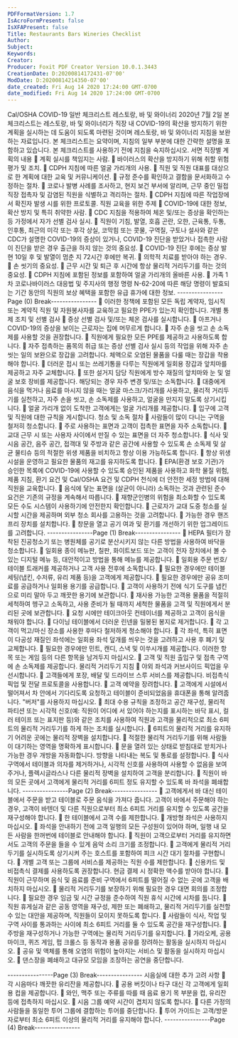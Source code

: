 ```yaml
---
PDFFormatVersion: 1.7
IsAcroFormPresent: false
IsXFAPresent: false
Title: Restaurants Bars Wineries Checklist
Author: 
Subject: 
Keywords: 
Creator: 
Producer: Foxit PDF Creator Version 10.0.1.3443
CreationDate: D:20200814172431-07'00'
ModDate: D:20200814214350-07'00'
date_created: Fri Aug 14 2020 17:24:00 GMT-0700
date_modified: Fri Aug 14 2020 17:24:00 GMT-0700
---
```

Cal/OSHA COVID-19 일반 체크리스트 
레스토랑, 바 및 와이너리 
2020년 7월 2일 
본 체크리스트는 레스토랑, 바 및 와이너리가 직장 내 COVID-19의 확산을 방지하기 위한 계획을 
실시하는 데 도움이 되도록 마련된 것이며 레스토랑, 바 및 와이너리 지침을 보완하는 자료입니다. 본 
체크리스트는 요약이며, 지침의 일부 부분에 대한 간략한 설명을 포함하고 있습니다. 본 체크리스트를 
사용하기 전에 지침을 숙지하십시오. 
서면 직장별 계획의 내용 
 계획 실시를 책임지는 사람. 
 바이러스의 확산을 방지하기 위해 취할 위험 평가 및 조치. 
 CDPH 지침에 따른 얼굴 가리개의 사용. 
 직원 및 직원 대표를 대상으로 한 계획에 대한 교육 및 커뮤니케이션. 
 규정 준수를 확인하고 결함을 문서화하고 수정하는 절차. 
 코로나 발병 사례를 조사하고, 현지 보건 부서에 알리며, 근무 중인 밀접 직장 접촉자 및 
감염된 직원을 식별하고 격리하는 절차. 
 CDPH 지침에 따른 작업장에서 확진자 발생 시를 위한 프로토콜. 
직원 교육을 위한 주제 
 COVID-19에 대한 정보, 확산 방지 및 특히 취약한 사람. 
 CDC 지침을 적용하여 체온 및/또는 증상을 확인하는 등 가정에서 자가 선별 검사 실시. 
 직원이 기침, 발열, 호흡 곤란, 오한, 근육통, 두통, 인후통, 최근의 미각 또는 후각 상실, 
코막힘 또는 콧물, 구역질, 구토나 설사와 같은 CDC가 설명한 COVID-19의 증상이 
있거나, COVID-19 진단을 받았거나 접촉한 사람이 진단을 받은 경우 출근을 하지 않는 
것의 중요성. 
 COVID-19 진단 후에는 증상 발현 10일 후 및 발열이 멈춘 지 72시간 후에만 복귀. 
 의학적 치료를 받아야 하는 경우. 
 손 씻기의 중요성. 
 근무 시간 및 퇴근 후 시간에 항상 물리적 거리두기를 하는 것의 중요성. 
 CDPH 지침에 포함된 정보를 포함하여 얼굴 가리개의 올바른 사용. 
 가족 1차 코로나바이러스 대응법 및 주지사의 행정 명령 N-62-20에 따른 해당 명령이 
발효되는 기간 동안의 직원의 보상 혜택을 포함한 유급 휴가에 대한 정보. 
----------------Page (0) Break----------------
 이러한 정책에 포함된 모든 독립 계약자, 임시직 또는 계약직 직원 및 자원봉사자를 
교육하고 필요한 PPE가 있는지 확인합니다. 
개별 통제 조치 및 선별 검사 
 증상 선별 검사 및/또는 체온 검사를 실시합니다. 
 아프거나 COVID-19의 증상을 보이는 근로자는 집에 머무르게 합니다. 
 자주 손을 씻고 손 소독제를 사용할 것을 권장합니다. 
 직원에게 필요한 모든 PPE를 제공하고 사용하도록 합니다. 
 자주 접촉하는 품목의 취급 또는 증상 선별 검사 실시 등의 작업을 위해 자주 손 씻는 
일의 보완으로 장갑을 고려합니다. 체액으로 오염된 물품을 다룰 때는 장갑을 착용해야 
합니다. 
 더러운 접시 또는 쓰레기통을 다루는 직원에게 일회용 장갑과 앞치마를 제공하고 자주 
교체합니다. 
 또한 설거지 담당 직원에게 방수 재질의 앞치마와 눈 및 얼굴 보호 장비를 제공합니다. 
해당되는 경우 자주 변경 및/또는 소독합니다. 
 대중에게 음식을 먹거나 음료를 마시지 않을 때는 얼굴 마스크/가리개를 사용하고, 
물리적 거리두기를 실천하고, 자주 손을 씻고, 손 소독제를 사용하고, 얼굴을 만지지 
말도록 상기시킵니다. 
 얼굴 가리개 없이 도착한 고객에게는 얼굴 가리개를 제공합니다. 
 입구에 고객 및 직원에 대한 규칙을 게시합니다. 
청소 및 소독 절차 
 사람들이 많이 다니는 구역을 철저히 청소합니다. 
 주로 사용하는 표면과 고객이 접촉한 표면을 자주 소독합니다. 
 교대 근무 시 또는 사용자 사이에서 만질 수 있는 표면을 더 자주 청소합니다. 
 식사 및 시음 공간, 음주 공간, 접객대 및 주방과 같은 공간에 사용할 수 있도록 손 소독제 
및 살균 물티슈 등의 적절한 위생 제품을 비치하고 항상 이용 가능하도록 합니다. 
 항상 위생 시설을 운영하고 필요한 물품의 재고를 유지하도록 합니다. 
 EPA(환경 보호 기관)가 승인한 목록에 COVID-19에 사용할 수 있도록 승인된 제품을 
사용하고 화학 물질 위험, 제품 지침, 환기 요건 및 Cal/OSHA 요건 및 CDPH 천식에 더 
안전한 세정 방법에 대해 직원을 교육합니다. 
 음식에 닿는 표면을 (살균이 아니라) 소독하는 것과 관련된 준수 요건은 기존의 규정을 
계속해서 따릅니다. 
 재향군인병의 위험을 최소화할 수 있도록 모든 수도 시스템이 사용하기에 안전한지 
확인합니다. 
 근로자가 교대 도중 청소를 실시할 시간을 제공하며 외부 청소 회사를 고용하는 것을 
고려합니다. 
 가능한 경우 핸즈프리 장치를 설치합니다. 
 창문을 열고 공기 여과 및 환기를 개선하기 위한 업그레이드를 고려합니다. 
----------------Page (1) Break----------------
 HEPA 필터가 장착된 진공청소기 또는 병원체를 공기로 분산시키지 않는 다른 방법을 
사용하여 바닥을 청소합니다. 
 일회용 종이 메뉴판, 칠판, 화이트보드 또는 고객이 전자 장치에서 볼 수 있는 디지털 
메뉴 등, 대안적이고 방법을 통해 메뉴를 제공합니다. 
 일회용 주문 번호/테이블 트래커를 제공하거나 고객 사용 전후에 소독합니다. 
 필요한 경우에만 테이블 세팅(냅킨, 수저류, 유리 제품 등)을 고객에게 제공합니다. 
 필요한 경우에만 공유 조미료를 공급하거나 일회용 용기를 공급합니다. 
 고객이 사용하기 전에 식기 도구를 냅킨으로 미리 말아 두고 깨끗한 용기에 보관합니다. 
 재사용 가능한 고객용 물품을 적절히 세척하여 헹구고 소독하고, 사용 준비가 될 때까지 
세척한 물품을 고객 및 직원에게서 분리된 곳에 보관합니다. 
 요청 시에만 테이크아웃 컨테이너를 제공하고 고객이 음식을 채워야 합니다. 
 다이닝 테이블에서 더러운 린넨을 밀봉된 봉지로 제거합니다. 
 각 고객이 먹고/마신 장소를 사용한 후마다 철저하게 청소해야 합니다. 
 각 좌석, 특히 표면이 다공성 재질인 좌석에는 일회용 좌석 덮개를 씌우는 것을 고려하고 
사용 후 폐기 및 교체합니다. 
 필요한 경우에만 민트, 캔디, 스낵 및 이쑤시개를 제공합니다. 이러한 항목 또는 게임 
등의 다른 항목을 남겨두지 마십시오. 
 고객 및 직원 출입구 및 접촉 구역에 손 소독제를 제공합니다. 
물리적 거리두기 지침 
 야외 좌석과 커브사이드 픽업을 우선시합니다. 
 고객들에게 포장, 배달 및 드라이브 스루 서비스를 제공합니다. 비접촉식 픽업 및 전달 
프로토콜을 사용합니다. 
 고객 예약을 장려합니다. 
 고객에게 시설에서 떨어져서 차 안에서 기다리도록 요청하고 테이블이 준비되었음을 
휴대폰을 통해 알려줍니다. "버저"를 사용하지 마십시오. 
 최대 수용 규칙을 조정하고 공간 재구성, 물리적 파티션 또는 시각적 신호(예: 직원이 
어디에 서 있어야 하는지를 표시하는 바닥 표시, 컬러 테이프 또는 표지판 등)와 같은 
조치를 사용하여 직원과 고객을 물리적으로 최소 6피트의 물리적 거리두기를 하게 하는 
조치를 실시합니다. 
 6피트의 물리적 거리를 유지하기 어려운 곳에는 물리적 장벽을 설치합니다. 
 적절한 물리적 거리두기를 위해 사람들이 대기하는 영역을 명확하게 표시합니다. 
 문을 열려 있는 상태로 받침대로 받치거나 가능한 경우 개방을 자동화합니다. 방향을 
나타내는 복도 및 통로를 설정합니다. 
 식사 구역에서 테이블과 의자를 제거하거나, 시각적 신호를 사용하여 사용할 수 없음을 
보여주거나, 플렉시글라스나 다른 물리적 장벽을 설치하여 고객을 분리합니다. 
 직원이 바의 모든 곳에서 고객에게 물리적 거리를 6피트 정도 유지할 수 있도록 바 
좌석을 폐쇄합니다. 
----------------Page (2) Break----------------
 고객에게서 바 대신 테이블에서 주문을 받고 테이블로 주문 음식을 가져다 줍니다. 
고객이 바에서 주문해야 하는 경우, 고객이 바텐더 및 다른 직원으로부터 최소 6피트 
거리를 유지할 수 있도록 공간을 재구성해야 합니다. 
 한 테이블에서 고객 수를 제한합니다. 
 개방형 좌석은 사용하지 마십시오. 
 좌석을 안내하기 전에 고객 일행의 모든 구성원이 있어야 하며, 일행 내 모든 사람을 
한꺼번에 테이블로 안내해야 합니다. 
 직원이 고객으로부터 거리를 유지하면서도 고객의 주문을 들을 수 있게 음악 소리 크기를 
조정합니다. 
 고객에게 물리적 거리두기를 실시하도록 상기시켜 주는 호스트를 포함하여 피크 시간 
대기 절차를 구현합니다. 
 개별 고객 또는 그룹에 서비스를 제공하는 직원 수를 제한합니다. 
 신용카드 및 비접촉식 결제를 사용하도록 권장합니다. 현금 결제 시 정확한 액수를 
받아야 합니다. 
 직원이 근무하며 음식 및 음료를 준비 구역에서 6피트를 떨어질 수 없는 곳에 고객을 
배치하지 마십시오. 
 물리적 거리두기를 보장하기 위해 필요한 경우 대면 회의를 조정합니다. 
 필요한 경우 임금 및 시간 규정을 준수하여 직원 휴식 시간에 시차를 둡니다. 
 직원 휴게실과 같은 공동 영역을 재구성, 제한 또는 폐쇄하고, 물리적 거리두기를 실천할 
수 있는 대안을 제공하며, 직원들이 모이지 못하도록 합니다. 
 사람들이 식사, 작업 및 구역 사이를 통과하는 사이에 최소 6피트 거리를 둘 수 있도록 
공간을 재구성합니다. 
 주방을 재구성하거나 가능한 구역에는 물리적 거리두기를 유지합니다. 
 가라오케, 공용 마이크, 퀴즈 게임, 펍 크롤스 등 동작과 용품 공유를 장려하는 활동을 
실시하지 마십시오. 
 공유 및 액체를 통해 오염의 위험이 높아지는 서비스 및 활동을 실시하지 마십시오. 
 댄스장을 폐쇄하고 대규모 모임을 조장하는 공연을 중단합니다. 
  
----------------Page (3) Break----------------
시음실에 대한 추가 고려 사항 
 각 시음마다 깨끗한 유리잔을 제공합니다. 
 공용 버킷이나 타구 대신 각 고객에게 일회용 컵을 제공합니다. 
 와인, 맥주 또는 주류를 따를 때 음료 용기 목 부분을 컵, 유리잔 등에 접촉하지 마십시오. 
 시음 그룹 예약 시간이 겹치지 않도록 합니다. 
 다른 가정의 사람들을 동일한 투어 그룹에 결합하는 투어를 중단합니다. 
 투어 가이드는 고객/방문자로부터 최소 6피트 이상의 물리적 거리를 유지해야 합니다. 
----------------Page (4) Break----------------
